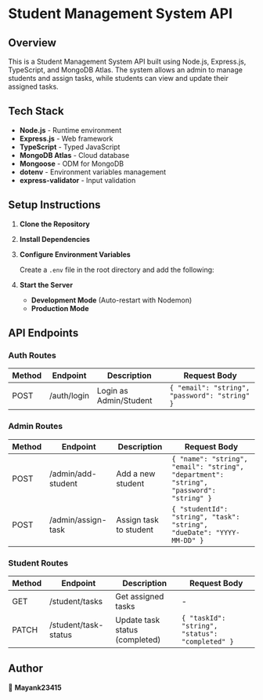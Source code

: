 # Student Management System API

## Overview

This is a Student Management System API built using Node.js, Express.js, TypeScript, and MongoDB Atlas. The system allows an admin to manage students and assign tasks, while students can view and update their assigned tasks.

## Tech Stack

- **Node.js** - Runtime environment
- **Express.js** - Web framework
- **TypeScript** - Typed JavaScript
- **MongoDB Atlas** - Cloud database
- **Mongoose** - ODM for MongoDB
- **dotenv** - Environment variables management
- **express-validator** - Input validation

## Setup Instructions

1. **Clone the Repository**
2. **Install Dependencies**
3. **Configure Environment Variables**

    Create a `.env` file in the root directory and add the following:

4. **Start the Server**

    - **Development Mode** (Auto-restart with Nodemon)
    - **Production Mode**

## API Endpoints

### Auth Routes

| Method | Endpoint     | Description         | Request Body                           |
|--------|--------------|---------------------|----------------------------------------|
| POST   | /auth/login  | Login as Admin/Student | `{ "email": "string", "password": "string" }` |

### Admin Routes

| Method | Endpoint           | Description       | Request Body                                                                 |
|--------|--------------------|-------------------|------------------------------------------------------------------------------|
| POST   | /admin/add-student | Add a new student | `{ "name": "string", "email": "string", "department": "string", "password": "string" }` |
| POST   | /admin/assign-task | Assign task to student | `{ "studentId": "string", "task": "string", "dueDate": "YYYY-MM-DD" }` |

### Student Routes

| Method | Endpoint            | Description              | Request Body                           |
|--------|---------------------|--------------------------|----------------------------------------|
| GET    | /student/tasks      | Get assigned tasks       | -                                      |
| PATCH  | /student/task-status| Update task status (completed) | `{ "taskId": "string", "status": "completed" }` |


## Author

👤 **Mayank23415**
